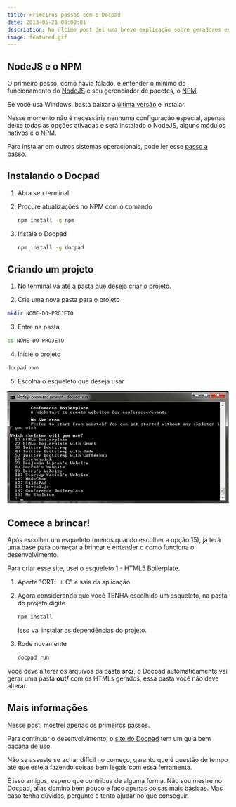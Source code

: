 ```yaml
---
title: Primeiros passos com o Docpad
date: 2013-05-21 00:00:01
description: No último post dei uma breve explicação sobre geradores estáticos. Algumas pessoas me pediram para fazer um tutorial básico do Docpad.
image: featured.gif
---
```


## NodeJS e o NPM

O primeiro passo, como havia falado, é entender o mínimo do funcionamento do [NodeJS](http://nodejs.org) e seu gerenciador de pacotes, o [NPM](https://npmjs.org).

Se você usa Windows, basta baixar a [última versão](http://nodejs.org/#download) e instalar.

Nesse momento não é necessária nenhuma configuração especial, apenas deixe todas as opções ativadas e será instalado o NodeJS, alguns módulos nativos e o NPM.

Para instalar em outros sistemas operacionais, pode ler esse [passo a passo](http://bevry.me/learn/node-install).

## Instalando o Docpad

1. Abra seu terminal

2. Procure atualizações no NPM com o comando

    ````bash
    npm install -g npm
    ````

3. Instale o Docpad

    ````bash
    npm install -g docpad
    ````

## Criando um projeto

1. No terminal vá até a pasta que deseja criar o projeto.

2. Crie uma nova pasta para o projeto

````bash
mkdir NOME-DO-PROJETO
````

3. Entre na pasta

````bash
cd NOME-DO-PROJETO
````

4. Inicie o projeto

````bash
docpad run
````

5. Escolha o esqueleto que deseja usar

![Docpad](docpad.png)

## Comece a brincar!

Após escolher um esqueleto (menos quando escolher a opção 15), já terá uma base para começar a brincar e entender o como funciona o desenvolvimento.

Para criar esse site, usei o esqueleto 1 - HTML5 Boilerplate.

1. Aperte "CRTL + C" e saia da aplicação.

2. Agora considerando que você TENHA escolhido um esqueleto, na pasta do projeto digite

    ````bash
    npm install
    ````

    Isso vai instalar as dependências do projeto.

3. Rode novamente

    ````bash
    docpad run
    ````

Você deve alterar os arquivos da pasta **src/**, o Docpad automaticamente vai gerar uma pasta **out/** com os HTMLs gerados, essa pasta você não deve alterar.

## Mais informações

Nesse post, mostrei apenas os primeiros passos.

Para continuar o desenvolvimento, o [site do Docpad](http://docpad.org) tem um guia bem bacana de uso.

Não se assuste se achar difícil no começo, garanto que é questão de tempo até que esteja fazendo coisas bem legais com essa ferramenta.

É isso amigos, espero que contribua de alguma forma. Não sou mestre no Docpad, alias domino bem pouco e faço apenas coisas mais básicas. Mas caso tenha dúvidas, pergunte e tento ajudar no que conseguir.
